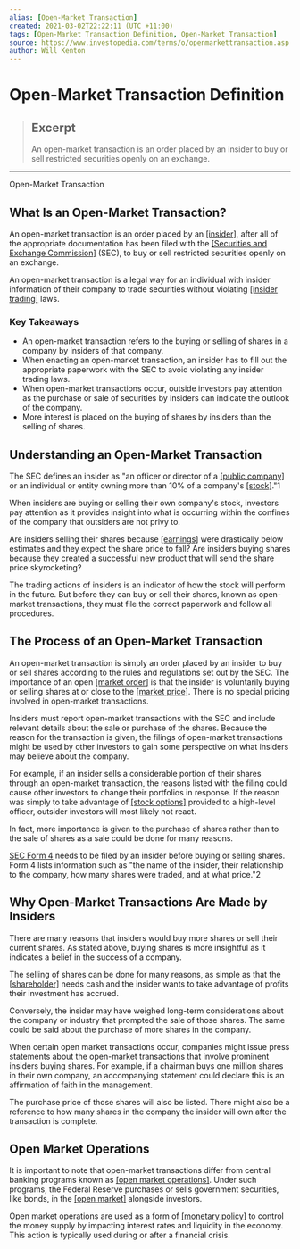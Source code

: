 ```yaml
---
alias: [Open-Market Transaction]
created: 2021-03-02T22:22:11 (UTC +11:00)
tags: [Open-Market Transaction Definition, Open-Market Transaction]
source: https://www.investopedia.com/terms/o/openmarkettransaction.asp
author: Will Kenton
---
```


# Open-Market Transaction Definition

> ## Excerpt
> An open-market transaction is an order placed by an insider to buy or sell restricted securities openly on an exchange.

---

Open-Market Transaction
## What Is an Open-Market Transaction?

An open-market transaction is an order placed by an [[insider]](https://www.investopedia.com/terms/i/insider.asp), after all of the appropriate documentation has been filed with the [[Securities and Exchange Commission]](https://www.investopedia.com/terms/s/sec.asp) (SEC), to buy or sell restricted securities openly on an exchange.

An open-market transaction is a legal way for an individual with insider information of their company to trade securities without violating [[insider trading]](https://www.investopedia.com/terms/i/insidertrading.asp) laws.

### Key Takeaways

-   An open-market transaction refers to the buying or selling of shares in a company by insiders of that company.
-   When enacting an open-market transaction, an insider has to fill out the appropriate paperwork with the SEC to avoid violating any insider trading laws.
-   When open-market transactions occur, outside investors pay attention as the purchase or sale of securities by insiders can indicate the outlook of the company.
-   More interest is placed on the buying of shares by insiders than the selling of shares.

## Understanding an Open-Market Transaction

The SEC defines an insider as "an officer or director of a [[public company]](https://www.investopedia.com/terms/p/publiccompany.asp) or an individual or entity owning more than 10% of a company's [[stock]](https://www.investopedia.com/terms/s/stock.asp)."1

When insiders are buying or selling their own company's stock, investors pay attention as it provides insight into what is occurring within the confines of the company that outsiders are not privy to.

Are insiders selling their shares because [[earnings]](https://www.investopedia.com/terms/e/earnings.asp) were drastically below estimates and they expect the share price to fall? Are insiders buying shares because they created a successful new product that will send the share price skyrocketing?

The trading actions of insiders is an indicator of how the stock will perform in the future. But before they can buy or sell their shares, known as open-market transactions, they must file the correct paperwork and follow all procedures.

## The Process of an Open-Market Transaction

An open-market transaction is simply an order placed by an insider to buy or sell shares according to the rules and regulations set out by the SEC. The importance of an open [[market order]](https://www.investopedia.com/terms/m/marketorder.asp) is that the insider is voluntarily buying or selling shares at or close to the [[market price]](https://www.investopedia.com/terms/m/market-price.asp). There is no special pricing involved in open-market transactions.

Insiders must report open-market transactions with the SEC and include relevant details about the sale or purchase of the shares. Because the reason for the transaction is given, the filings of open-market transactions might be used by other investors to gain some perspective on what insiders may believe about the company.

For example, if an insider sells a considerable portion of their shares through an open-market transaction, the reasons listed with the filing could cause other investors to change their portfolios in response. If the reason was simply to take advantage of [[stock options]](https://www.investopedia.com/terms/s/stockoption.asp) provided to a high-level officer, outsider investors will most likely not react.

In fact, more importance is given to the purchase of shares rather than to the sale of shares as a sale could be done for many reasons.

[SEC Form 4](https://www.investopedia.com/terms/f/form4.asp) needs to be filed by an insider before buying or selling shares. Form 4 lists information such as "the name of the insider, their relationship to the company, how many shares were traded, and at what price."2

## Why Open-Market Transactions Are Made by Insiders

There are many reasons that insiders would buy more shares or sell their current shares. As stated above, buying shares is more insightful as it indicates a belief in the success of a company.

The selling of shares can be done for many reasons, as simple as that the [[shareholder]](https://www.investopedia.com/terms/s/shareholder.asp) needs cash and the insider wants to take advantage of profits their investment has accrued.

Conversely, the insider may have weighed long-term considerations about the company or industry that prompted the sale of those shares. The same could be said about the purchase of more shares in the company.

When certain open market transactions occur, companies might issue press statements about the open-market transactions that involve prominent insiders buying shares. For example, if a chairman buys one million shares in their own company, an accompanying statement could declare this is an affirmation of faith in the management.

The purchase price of those shares will also be listed. There might also be a reference to how many shares in the company the insider will own after the transaction is complete.

## Open Market Operations

It is important to note that open-market transactions differ from central banking programs known as [[open market operations]](https://www.investopedia.com/terms/o/openmarketoperations.asp). Under such programs, the Federal Reserve purchases or sells government securities, like bonds, in the [[open market]](https://www.investopedia.com/terms/o/open-market.asp) alongside investors.

Open market operations are used as a form of [[monetary policy]](https://www.investopedia.com/terms/m/monetarypolicy.asp) to control the money supply by impacting interest rates and liquidity in the economy. This action is typically used during or after a financial crisis.
